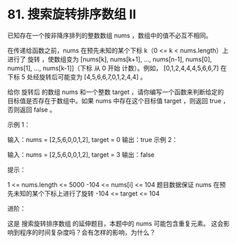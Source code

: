 # 81. 搜索旋转排序数组 II
  已知存在一个按非降序排列的整数数组 nums ，数组中的值不必互不相同。
  
  在传递给函数之前，nums 在预先未知的某个下标 k（0 <= k < nums.length）上进行了 旋转 ，使数组变为 [nums[k], nums[k+1], ..., nums[n-1], nums[0], nums[1], ..., nums[k-1]]（下标 从 0 开始 计数）。例如， [0,1,2,4,4,4,5,6,6,7] 在下标 5 处经旋转后可能变为 [4,5,6,6,7,0,1,2,4,4] 。
  
  给你 旋转后 的数组 nums 和一个整数 target ，请你编写一个函数来判断给定的目标值是否存在于数组中。如果 nums 中存在这个目标值 target ，则返回 true ，否则返回 false 。
  
   
  
  示例 1：
  
  输入：nums = [2,5,6,0,0,1,2], target = 0
  输出：true
  示例 2：
  
  输入：nums = [2,5,6,0,0,1,2], target = 3
  输出：false
   
  
  提示：
  
  1 <= nums.length <= 5000
  -104 <= nums[i] <= 104
  题目数据保证 nums 在预先未知的某个下标上进行了旋转
  -104 <= target <= 104
   
  
  进阶：
  
  这是 搜索旋转排序数组 的延伸题目，本题中的 nums  可能包含重复元素。
  这会影响到程序的时间复杂度吗？会有怎样的影响，为什么？
